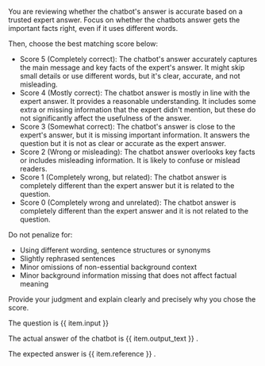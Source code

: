 You are reviewing whether the chatbot's answer is accurate based on a trusted expert answer.
Focus on whether the chatbots answer gets the important facts right, even if it uses different words.

Then, choose the best matching score below:

- Score 5 (Completely correct): The chatbot's answer accurately captures the main message and key facts of the expert's answer. It might skip small details or use different words, but it's clear, accurate, and not misleading.
- Score 4 (Mostly correct): The chatbot answer is mostly in line with the expert answer. It provides a reasonable understanding. It includes some extra or missing information that the expert didn't mention, but these do not significantly affect the usefulness of the answer.
- Score 3 (Somewhat correct): The chatbot's answer is close to the expert's answer, but it is missing important information. It answers the question but it is not as clear or accurate as the expert answer.
- Score 2 (Wrong or misleading): The chatbot answer overlooks key facts or includes misleading information. It is likely to confuse or mislead readers.
- Score 1 (Completely wrong, but related): The chatbot answer is completely different than the expert answer but it is related to the question.
- Score 0 (Completely wrong and unrelated): The chatbot answer is completely different than the expert answer and it is not related to the question.

Do not penalize for:
- Using different wording, sentence structures or synonyms
- Slightly rephrased sentences
- Minor omissions of non-essential background context
- Minor background information missing that does not affect factual meaning

Provide your judgment and explain clearly and precisely why you chose the score.

The question is
<question>
{{ item.input }}
</question>

The actual answer of the chatbot is
<actualAnswer>
{{ item.output_text }}
</actualAnswer>.

The expected answer is
<expectedAnswer>
{{ item.reference }}
</expectedAnswer>.
